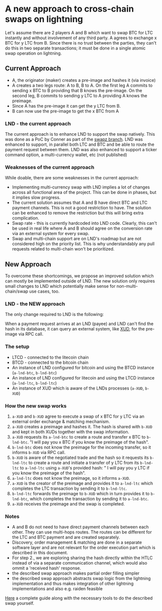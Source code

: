# A new approach to cross-chain swaps on lightning

Let's assume there are 2 players A and B which want to swap BTC for LTC instantly and without involvement of any third party. A agrees to exchange x BTC for y LTC from B. Since there is no trust between the parties, they can't do this in two separate transactions; it must be done in a single atomic swap operation on lightning.

## Current Approach

* A, the originator (maker) creates a pre-image and hashes it (via invoice)
* A creates a two legs route: A to B, B to A. On the first leg A commits to sending x BTC to B providing that B knows the pre-image. On the second leg, B commits to sending y LTC to A providing A knows the preimage.
* Since A has the pre-image it can get the y LTC from B.
* B can now use the pre-image to get the x BTC from A

### LND - the current approach
The current approach is to enhance LND to support the swap natively. This was done as a PoC by Conner as part of the [swapz branch](https://github.com/ExchangeUnion/lnd-swap/tree/swapz).
LND was enhanced to support, in parallel both LTC and BTC and be able to route the payment request between them. 
LND was also enhanced to support a ticker command option, a multi-currency wallet, etc (not published)

### Weaknesses of the current approach
While doable, there are some weaknesses in the current approach:
* Implementing multi-currency swap with LND implies a lot of changes across all functional area of the project. This can be done in phases, but it implies slow progress.
* The current solution assumes that A and B have direct BTC and LTC payment channels. This is not a good restriction to have. The solution can be enhanced to remove the restriction but this will bring extra complication.
* Swap rate - this is currently hardcoded into LND code. Clearly, this can't be used in real life where A and B should agree on the conversion rate via an external system for every swap.
* Swap and multi-chain support are on LND's roadmap but are not considered high on the priority list. This is why understandably any pull requests related to multi-chain won't be prioritized. 

## New Approach
To overcome these shortcomings, we propose an improved solution which can mostly be implemented outside of LND. The new solution only requires small changes to LND which potentially make sense for non-multi-chain/swap use cases, too.

### LND - the NEW approach
The only change required to LND is the following:

When a payment request arrives at an LND (payee) and LND can't find the hash in its database, it can query an external system, like [XUD](https://github.com/ExchangeUnion/xud/), for the pre-image via RPC call.

### The setup
* LTCD - connected to the litecoin chain
* BTCD - connected to the bitcoin chain
* An instance of LND configured for bitcoin and using the BTCD instance (`a-lnd-btc`, `b-lnd-btc`)
* An instance of LND configured for litecoin and using the LTCD instance  (`a-lnd-ltc`, `b-lnd-ltc`)
* An instance of XUD which is aware of the LNDs processes (`a-XUD`, `b-XUD`)

### How the new swap works
1. `a-XUD` and `b-XUD` agree to execute a swap of x BTC for y LTC via an external order exchange & matching mechanism.
2. `a-XUD` creates a preimage and hashes it. The hash is shared with `b-XUD` and kept in both XUDs together with the swap information.
3. `a-XUD` requests its `a-lnd-btc` to create a route and transfer x BTC to `b-lnd-btc`. "I will pay you x BTC if you know the preimage of the hash".
4. `b-lnd-btc` does not know the preimage for the incoming transfer, so it informs `b-XUD` via RPC call.
5. `b-XUD` is aware of the negotiated trade and the hash so it requests its `b-lnd-ltc` to create a route and initiate a transfer of y LTC from its `b-lnd-ltc` to `a-lnd-ltc` using `a-XUD`'s provided hash: " I will pay you y LTC if you know the preimage of the hash".
6. `a-lnd-ltc` does not know the preimage, so it informs `a-XUD`.
7. `a-XUD` is the creator of the preimage and provides it to `a-lnd-ltc` which completes the LTC transaction by sending it to `b-lnd-ltc`.
8. `b-lnd-ltc` forwards the preimage to `b-XUD` which in turn provides it to `b-lnd-btc`, which completes the transaction by sending it to `a-lnd-btc`.
9. `a-XUD` receives the preimage and the swap is completed.

### Notes
- A and B do not need to have direct payment channels between each other. They can use multi-hops routes. The routes can be different for the LTC and BTC payment and are created separately.
- Discovery, order management & matching are done in a separate software layer and are not relevant for the order execution part which is described in this document.
- For step 2., we are exploring sharing the hash directly within the HTLC instead of via a separate communication channel, which would also ommit a 'received hash' response.
- the described swap approach makes partial order filling simpler
- the described swap approach abstracts swap logic from the lightning implementation and thus makes integration of other lightning implementations and also e.g. raiden feasible

[Here](/README.md) a complete guide along with the necessary tools to do the described swap yourself.
